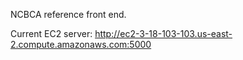 NCBCA reference front end. 

Current EC2 server: http://ec2-3-18-103-103.us-east-2.compute.amazonaws.com:5000